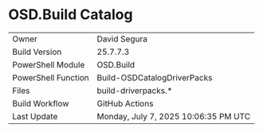 ﻿# OSD.Build Catalog

| | |
|-|-|
| Owner | David Segura |
| Build Version | 25.7.7.3 |
| PowerShell Module | OSD.Build |
| PowerShell Function | Build-OSDCatalogDriverPacks |
| Files | build-driverpacks.* |
| Build Workflow | GitHub Actions |
| Last Update | Monday, July 7, 2025 10:06:35 PM UTC |
